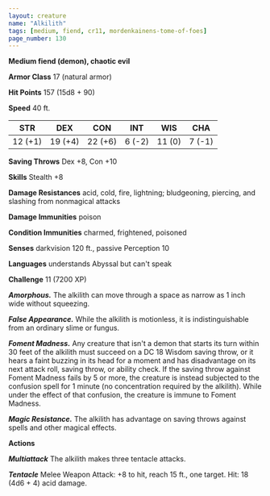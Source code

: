 ```yaml
---
layout: creature
name: "Alkilith"
tags: [medium, fiend, cr11, mordenkainens-tome-of-foes]
page_number: 130
---
```


**Medium fiend (demon), chaotic evil**

**Armor Class** 17 (natural armor)

**Hit Points** 157  (15d8 + 90)

**Speed** 40 ft.

|   STR   |   DEX   |   CON   |   INT   |   WIS   |   CHA   |
|:-------:|:-------:|:-------:|:-------:|:-------:|:-------:|
| 12 (+1) | 19 (+4) | 22 (+6) | 6 (-2) | 11 (0) | 7 (-1) |

**Saving Throws** Dex +8, Con +10

**Skills** Stealth +8

**Damage Resistances** acid, cold, fire, lightning; bludgeoning, piercing, and slashing from nonmagical attacks

**Damage Immunities** poison

**Condition Immunities** charmed, frightened, poisoned

**Senses** darkvision 120 ft., passive Perception 10

**Languages** understands Abyssal but can't speak

**Challenge** 11 (7200 XP)

***Amorphous.*** The alkilith can move through a space as narrow as 1 inch wide without squeezing.

***False Appearance.*** While the alkilith is motionless, it is indistinguishable from an ordinary slime or fungus.

***Foment Madness.*** Any creature that isn't a demon that starts its turn within 30 feet of the alkilith must succeed on a DC 18 Wisdom saving throw, or it hears a faint buzzing in its head for a moment and has disadvantage on its next attack roll, saving throw, or ability check.
If the saving throw against Foment Madness fails by 5 or more, the creature is instead subjected to the confusion spell for 1 minute (no concentration required by the alkilith). While under the effect of that confusion, the creature is immune to Foment Madness.

***Magic Resistance.*** The alkilith has advantage on saving throws against spells and other magical effects.

**Actions**

***Multiattack*** The alkilith makes three tentacle attacks.

***Tentacle*** Melee Weapon Attack: +8 to hit, reach 15 ft., one target. Hit: 18 (4d6 + 4) acid damage.